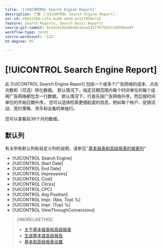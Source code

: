 ```yaml
---
title: '[!UICONTROL Search Engine Report]'
description: 了解 [!UICONTROL Search Engine Report].
exl-id: d90323b0-c3fa-4cb9-a649-ec51f858e71b
feature: Search Reports, Search Basic Reports
source-git-commit: 9c4dcb19e386d8e1eea541776f5b92c9d500ae9f
workflow-type: tm+mt
source-wordcount: '122'
ht-degree: 0%

---
```


# [!UICONTROL Search Engine Report]

此 [!UICONTROL Search Engine Report] 包括一个或多个广告网络的成本、点击次数和（可选）转化数据。 默认情况下，指定日期范围内每个时间单位的每个适用广告网络都包含一行数据。 默认情况下，行首先按广告网络升序，然后按时间单位的开始日期升序。 您可以选择检索更细粒度的信息，例如每个帐户、促销活动、竞价策略、货币和设备的单独行。

您可以查看前36个月的数据。

## 默认列

有关所有默认列和自定义列的说明，请参见&#39;&#39;[基本报表和高级报表的报表列](basic-advanced-report-columns.md)“

* [!UICONTROL Search Engine]
* [!UICONTROL Start Date]
* [!UICONTROL End Date]
* [!UICONTROL Impressions]
* [!UICONTROL Cost]
* [!UICONTROL Clicks]
* [!UICONTROL CPC]
* [!UICONTROL Avg Position]
* [!UICONTROL Impr. (Abs. Top) %]
* [!UICONTROL Impr. (Top) %]
* [!UICONTROL ViewThroughConversions]

>[!MORELIKETHIS]
>
>* [关于基本报表和高级报表](basic-advanced-report-about.md)
>* [生成基本或高级报告](basic-advanced-report-generate.md)
>* [基本和高级报表设置](basic-advanced-report-settings.md)
